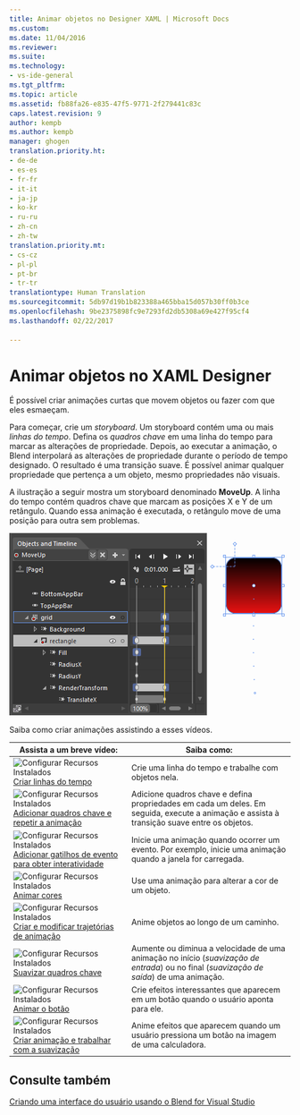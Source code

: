 ```yaml
---
title: Animar objetos no Designer XAML | Microsoft Docs
ms.custom: 
ms.date: 11/04/2016
ms.reviewer: 
ms.suite: 
ms.technology:
- vs-ide-general
ms.tgt_pltfrm: 
ms.topic: article
ms.assetid: fb88fa26-e835-47f5-9771-2f279441c83c
caps.latest.revision: 9
author: kempb
ms.author: kempb
manager: ghogen
translation.priority.ht:
- de-de
- es-es
- fr-fr
- it-it
- ja-jp
- ko-kr
- ru-ru
- zh-cn
- zh-tw
translation.priority.mt:
- cs-cz
- pl-pl
- pt-br
- tr-tr
translationtype: Human Translation
ms.sourcegitcommit: 5db97d19b1b823388a465bba15d057b30ff0b3ce
ms.openlocfilehash: 9be2375898fc9e7293fd2db5308a69e427f95cf4
ms.lasthandoff: 02/22/2017

---
```

# <a name="animate-objects-in-xaml-designer"></a>Animar objetos no XAML Designer
É possível criar animações curtas que movem objetos ou fazer com que eles esmaeçam.  
  
 Para começar, crie um *storyboard*. Um storyboard contém uma ou mais *linhas do tempo*. Defina os *quadros chave* em uma linha do tempo para marcar as alterações de propriedade. Depois, ao executar a animação, o Blend interpolará as alterações de propriedade durante o período de tempo designado. O resultado é uma transição suave. É possível animar qualquer propriedade que pertença a um objeto, mesmo propriedades não visuais.  
  
 A ilustração a seguir mostra um storyboard denominado **MoveUp**. A linha do tempo contém quadros chave que marcam as posições X e Y de um retângulo. Quando essa animação é executada, o retângulo move de uma posição para outra sem problemas.  
  
 ![](../designers/media/982f031a-74a3-414a-abc2-a0f41a741075.png "982f031a-74a3-414a-abc2-a0f41a741075")  
  
 Saiba como criar animações assistindo a esses vídeos.  
  
|Assista a um breve vídeo:|Saiba como:|  
|--------------------------|-------------------|  
|![Configurar Recursos Instalados](../designers/media/bldadminconsoleinitialconfigicon.PNG "BldAdminConsoleInitialConfigIcon")[Criar linhas do tempo](http://www.popscreen.com/v/6A4eF/Microsoft-Expression-Blend-Creating-Timelines)|Crie uma linha do tempo e trabalhe com objetos nela.|  
|![Configurar Recursos Instalados](../designers/media/bldadminconsoleinitialconfigicon.PNG "BldAdminConsoleInitialConfigIcon") [Adicionar quadros chave e repetir a animação](http://www.popscreen.com/v/6A4fi/Microsoft-Expression-Blend-Adding-Keyframes-and-Repeating-an-Animation)|Adicione quadros chave e defina propriedades em cada um deles. Em seguida, execute a animação e assista à transição suave entre os objetos.|  
|![Configurar Recursos Instalados](../designers/media/bldadminconsoleinitialconfigicon.PNG "BldAdminConsoleInitialConfigIcon") [Adicionar gatilhos de evento para obter interatividade](http://www.popscreen.com/v/6A4e4/Microsoft-Expression-Blend-Adding-Event-Triggers-for-Interactivity)|Inicie uma animação quando ocorrer um evento. Por exemplo, inicie uma animação quando a janela for carregada.|  
|![Configurar Recursos Instalados](../designers/media/bldadminconsoleinitialconfigicon.PNG "BldAdminConsoleInitialConfigIcon")[Animar cores](http://www.popscreen.com/v/6A4gv/Microsoft-Expression-Blend-Animating-Colors)|Use uma animação para alterar a cor de um objeto.|  
|![Configurar Recursos Instalados](../designers/media/bldadminconsoleinitialconfigicon.PNG "BldAdminConsoleInitialConfigIcon")[Criar e modificar trajetórias de animação](http://www.popscreen.com/v/6A4fX/Microsoft-Expression-Blend-Creating-and-Modifying-Motion-Paths)|Anime objetos ao longo de um caminho.|  
|![Configurar Recursos Instalados](../designers/media/bldadminconsoleinitialconfigicon.PNG "BldAdminConsoleInitialConfigIcon")[Suavizar quadros chave](http://www.popscreen.com/v/6A4dM/Microsoft-Expression-Blend-Easing-Keyframes)|Aumente ou diminua a velocidade de uma animação no início (*suavização de entrada*) ou no final (*suavização de saída*) de uma animação.|  
|![Configurar Recursos Instalados](../designers/media/bldadminconsoleinitialconfigicon.PNG "BldAdminConsoleInitialConfigIcon")[Animar o botão](http://www.popscreen.com/v/6A4fK/Microsoft-Expression-Blend-Animating-a-Button)|Crie efeitos interessantes que aparecem em um botão quando o usuário aponta para ele.|  
|![Configurar Recursos Instalados](../designers/media/bldadminconsoleinitialconfigicon.PNG "BldAdminConsoleInitialConfigIcon")[Criar animação e trabalhar com a suavização](https://www.youtube.com/watch?v=mAJXYrwxGYo)|Anime efeitos que aparecem quando um usuário pressiona um botão na imagem de uma calculadora.|  
  
## <a name="see-also"></a>Consulte também  
 [Criando uma interface do usuário usando o Blend for Visual Studio](../designers/creating-a-ui-by-using-blend-for-visual-studio.md)
